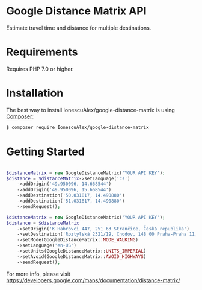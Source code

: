 # Google Distance Matrix API
Estimate travel time and distance for multiple destinations.

Requirements
============
Requires PHP 7.0 or higher.


Installation
=============

The best way to install IonescuAlex/google-distance-matrix is using  [Composer](http://getcomposer.org/):

```sh
$ composer require IonescuAlex/google-distance-matrix
```

Getting Started
===============

```php

$distanceMatrix = new GoogleDistanceMatrix('YOUR API KEY');
$distance = $distanceMatrix->setLanguage('cs')
    ->addOrigin('49.950096, 14.668544')
    ->addOrigin('49.950096, 15.668544')
    ->addDestination('50.031817, 14.490880')
    ->addDestination('51.031817, 14.490880')
    ->sendRequest();

```

```php
$distanceMatrix = new GoogleDistanceMatrix('YOUR API KEY');
$distance = $distanceMatrix
    ->setOrigin('K Habrovci 447, 251 63 Strančice, Česká republika')
    ->setDestination('Roztylská 2321/19, Chodov, 148 00 Praha-Praha 11, Česká republika')
    ->setMode(GoogleDistanceMatrix::MODE_WALKING)
    ->setLanguage('en-US')
    ->setUnits(GoogleDistanceMatrix::UNITS_IMPERIAL)
    ->setAvoid(GoogleDistanceMatrix::AVOID_HIGHWAYS)
    ->sendRequest();
```
    
For more info, please visit https://developers.google.com/maps/documentation/distance-matrix/